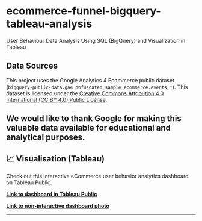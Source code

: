 # ecommerce-funnel-bigquery-tableau-analysis
User Behaviour Data Analysis Using SQL (BigQuery) and Visualization in Tableau

## Data Sources

This project uses the Google Analytics 4 Ecommerce public dataset (`bigquery-public-data.ga4_obfuscated_sample_ecommerce.events_*`).
This dataset is licensed under the [Creative Commons Attribution 4.0 International (CC BY 4.0) Public License](https://creativecommons.org/licenses/by/4.0/).

We would like to thank Google for making this valuable data available for educational and analytical purposes.
---

## 📈 Visualisation (Tableau)

Check out this interactive eCommerce user behavior analytics dashboard on Tableau Public:

[**Link to dashboard in Tableau Public**](https://public.tableau.com/shared/G9MQD8RBQ?:display_count=n&:origin=viz_share_link)

[**Link to non-interactive dashboard photo**](https://github.com/user-attachments/assets/2b9e9785-89a6-4cd6-acf1-8475578993da)

---
